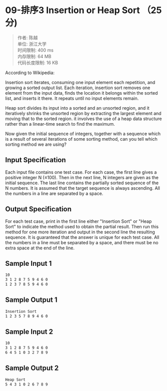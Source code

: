 # 09-排序3 Insertion or Heap Sort （25 分)

>作者: 陈越</br>
单位: 浙江大学</br>
时间限制: 400 ms</br>
内存限制: 64 MB</br>
代码长度限制: 16 KB

According to Wikipedia:

Insertion sort iterates, consuming one input element each repetition, and growing a sorted output list. Each iteration, insertion sort removes one element from the input data, finds the location it belongs within the sorted list, and inserts it there. It repeats until no input elements remain.

Heap sort divides its input into a sorted and an unsorted region, and it iteratively shrinks the unsorted region by extracting the largest element and moving that to the sorted region. it involves the use of a heap data structure rather than a linear-time search to find the maximum.

Now given the initial sequence of integers, together with a sequence which is a result of several iterations of some sorting method, can you tell which sorting method we are using?

## Input Specification

Each input file contains one test case. For each case, the first line gives a positive integer N (≤100). Then in the next line, N integers are given as the initial sequence. The last line contains the partially sorted sequence of the N numbers. It is assumed that the target sequence is always ascending. All the numbers in a line are separated by a space.

## Output Specification

For each test case, print in the first line either "Insertion Sort" or "Heap Sort" to indicate the method used to obtain the partial result. Then run this method for one more iteration and output in the second line the resulting sequence. It is guaranteed that the answer is unique for each test case. All the numbers in a line must be separated by a space, and there must be no extra space at the end of the line.

## Sample Input 1

```bash
10
3 1 2 8 7 5 9 4 6 0
1 2 3 7 8 5 9 4 6 0
```

## Sample Output 1

```bash
Insertion Sort
1 2 3 5 7 8 9 4 6 0
```

## Sample Input 2

```bash
10
3 1 2 8 7 5 9 4 6 0
6 4 5 1 0 3 2 7 8 9
```

## Sample Output 2

```bash
Heap Sort
5 4 3 1 0 2 6 7 8 9
```
